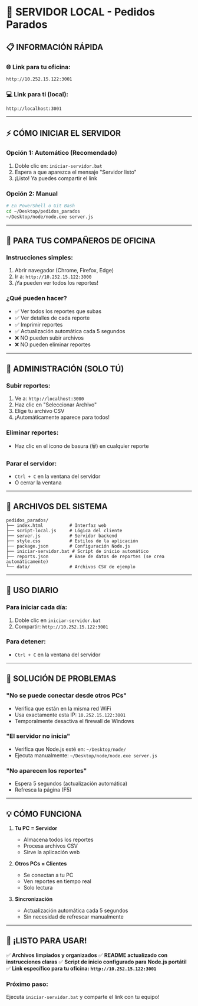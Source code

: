 # 🚀 SERVIDOR LOCAL - Pedidos Parados

## 📋 INFORMACIÓN RÁPIDA

### 🌐 **Link para tu oficina:**
```
http://10.252.15.122:3001
```

### 💻 **Link para ti (local):**
```
http://localhost:3001
```

---

## ⚡ CÓMO INICIAR EL SERVIDOR

### Opción 1: **Automático (Recomendado)**
1. Doble clic en: `iniciar-servidor.bat`
2. Espera a que aparezca el mensaje "Servidor listo"
3. ¡Listo! Ya puedes compartir el link

### Opción 2: **Manual**
```bash
# En PowerShell o Git Bash
cd ~/Desktop/pedidos_parados
~/Desktop/node/node.exe server.js
```

---

## 👥 PARA TUS COMPAÑEROS DE OFICINA

### **Instrucciones simples:**
1. Abrir navegador (Chrome, Firefox, Edge)
2. Ir a: `http://10.252.15.122:3000`
3. ¡Ya pueden ver todos los reportes!

### **¿Qué pueden hacer?**
- ✅ Ver todos los reportes que subas
- ✅ Ver detalles de cada reporte
- ✅ Imprimir reportes
- ✅ Actualización automática cada 5 segundos
- ❌ NO pueden subir archivos
- ❌ NO pueden eliminar reportes

---

## 🔧 ADMINISTRACIÓN (SOLO TÚ)

### **Subir reportes:**
1. Ve a: `http://localhost:3000`
2. Haz clic en "Seleccionar Archivo"
3. Elige tu archivo CSV
4. ¡Automáticamente aparece para todos!

### **Eliminar reportes:**
- Haz clic en el icono de basura (🗑️) en cualquier reporte

### **Parar el servidor:**
- `Ctrl + C` en la ventana del servidor
- O cerrar la ventana

---

## 📁 ARCHIVOS DEL SISTEMA

```
pedidos_parados/
├── index.html          # Interfaz web
├── script-local.js     # Lógica del cliente
├── server.js           # Servidor backend
├── style.css           # Estilos de la aplicación
├── package.json        # Configuración Node.js
├── iniciar-servidor.bat # Script de inicio automático
├── reports.json        # Base de datos de reportes (se crea automáticamente)
└── data/               # Archivos CSV de ejemplo
```

---

## 🔄 USO DIARIO

### **Para iniciar cada día:**
1. Doble clic en `iniciar-servidor.bat`
2. Compartir: `http://10.252.15.122:3001`

### **Para detener:**
- `Ctrl + C` en la ventana del servidor

---

## 🚨 SOLUCIÓN DE PROBLEMAS

### **"No se puede conectar desde otros PCs"**
- Verifica que están en la misma red WiFi
- Usa exactamente esta IP: `10.252.15.122:3001`
- Temporalmente desactiva el firewall de Windows

### **"El servidor no inicia"**
- Verifica que Node.js esté en: `~/Desktop/node/`
- Ejecuta manualmente: `~/Desktop/node/node.exe server.js`

### **"No aparecen los reportes"**
- Espera 5 segundos (actualización automática)
- Refresca la página (F5)

---

## 💡 CÓMO FUNCIONA

1. **Tu PC = Servidor**
   - Almacena todos los reportes
   - Procesa archivos CSV
   - Sirve la aplicación web

2. **Otros PCs = Clientes**
   - Se conectan a tu PC
   - Ven reportes en tiempo real
   - Solo lectura

3. **Sincronización**
   - Actualización automática cada 5 segundos
   - Sin necesidad de refrescar manualmente

---

## 🎯 ¡LISTO PARA USAR!

✅ **Archivos limpiados y organizados**
✅ **README actualizado con instrucciones claras**
✅ **Script de inicio configurado para Node.js portátil**
✅ **Link específico para tu oficina: `http://10.252.15.122:3001`**

### **Próximo paso:**
Ejecuta `iniciar-servidor.bat` y comparte el link con tu equipo!
